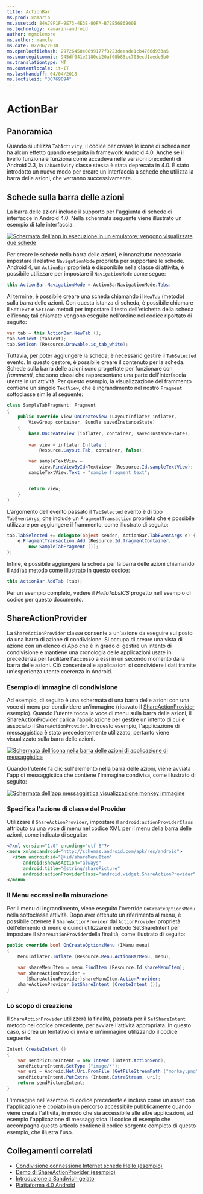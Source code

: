 ```yaml
---
title: ActionBar
ms.prod: xamarin
ms.assetid: 84A79F1F-9E73-4E3E-80FA-B72E5686900B
ms.technology: xamarin-android
author: mgmclemore
ms.author: mamcle
ms.date: 02/06/2018
ms.openlocfilehash: 29726450e0899177f3223deeade1cb4766d933a5
ms.sourcegitcommit: 945df041e2180cb20af08b83cc703ecd1aedc6b0
ms.translationtype: MT
ms.contentlocale: it-IT
ms.lasthandoff: 04/04/2018
ms.locfileid: "30769094"
---
```

# <a name="actionbar"></a>ActionBar


## <a name="overview"></a>Panoramica

Quando si utilizza `TabActivity`, il codice per creare le icone di scheda non ha alcun effetto quando eseguita in framework Android 4.0. Anche se il livello funzionale funziona come accadeva nelle versioni precedenti di Android 2.3, la `TabActivity` classe stessa è stata deprecata in 4.0. È stato introdotto un nuovo modo per creare un'interfaccia a schede che utilizza la barra delle azioni, che verranno successivamente.


## <a name="action-bar-tabs"></a>Schede sulla barra delle azioni

La barra delle azioni include il supporto per l'aggiunta di schede di interfacce in Android 4.0.
Nella schermata seguente viene illustrato un esempio di tale interfaccia.

[![Schermata dell'app in esecuzione in un emulatore; vengono visualizzate due schede](action-bar-images/25-actionbartabs.png)](action-bar-images/25-actionbartabs.png#lightbox)

Per creare le schede nella barra delle azioni, è innanzitutto necessario impostare il relativo `NavigationMode` proprietà per supportare le schede. Android 4, un `ActionBar` proprietà è disponibile nella classe di attività, è possibile utilizzare per impostare il `NavigationMode` come segue:

```csharp
this.ActionBar.NavigationMode = ActionBarNavigationMode.Tabs;
```

Al termine, è possibile creare una scheda chiamando il `NewTab` (metodo) sulla barra delle azioni. Con questa istanza di scheda, è possibile chiamare il `SetText` e `SetIcon` metodi per impostare il testo dell'etichetta della scheda e l'icona; tali chiamate vengono eseguite nell'ordine nel codice riportato di seguito:

```csharp
var tab = this.ActionBar.NewTab ();
tab.SetText (tabText);
tab.SetIcon (Resource.Drawable.ic_tab_white);
```

Tuttavia, per poter aggiungere la scheda, è necessario gestire il `TabSelected` evento. In questo gestore, è possibile creare il contenuto per la scheda. Schede sulla barra delle azioni sono progettate per funzionare con *frammenti*, che sono classi che rappresentano una parte dell'interfaccia utente in un'attività. Per questo esempio, la visualizzazione del frammento contiene un singolo `TextView`, che è ingrandimento nel nostro `Fragment` sottoclasse simile al seguente:

```csharp
class SampleTabFragment: Fragment
{           
    public override View OnCreateView (LayoutInflater inflater,
        ViewGroup container, Bundle savedInstanceState)
    {
        base.OnCreateView (inflater, container, savedInstanceState);
       
        var view = inflater.Inflate (
            Resource.Layout.Tab, container, false);

        var sampleTextView =
            view.FindViewById<TextView> (Resource.Id.sampleTextView);            
        sampleTextView.Text = "sample fragment text";


        return view;
    }
}
```

L'argomento dell'evento passato il `TabSelected` evento è di tipo `TabEventArgs`, che include un `FragmentTransaction` proprietà che è possibile utilizzare per aggiungere il frammento, come illustrato di seguito:

```csharp
tab.TabSelected += delegate(object sender, ActionBar.TabEventArgs e) {             
    e.FragmentTransaction.Add (Resource.Id.fragmentContainer,
        new SampleTabFragment ());
};
```

Infine, è possibile aggiungere la scheda per la barra delle azioni chiamando il `AddTab` metodo come illustrato in questo codice:

```csharp
this.ActionBar.AddTab (tab);
```

Per un esempio completo, vedere il *HelloTabsICS* progetto nell'esempio di codice per questo documento.


## <a name="shareactionprovider"></a>ShareActionProvider

La `ShareActionProvider` classe consente a un'azione da eseguire sul posto da una barra di azione di condivisione. Si occupa di creare una vista di azione con un elenco di App che è in grado di gestire un intento di condivisione e mantiene una cronologia delle applicazioni usate in precedenza per facilitare l'accesso a essi in un secondo momento dalla barra delle azioni. Ciò consente alle applicazioni di condividere i dati tramite un'esperienza utente coerenza in Android.


### <a name="image-sharing-example"></a>Esempio di immagine di condivisione

Ad esempio, di seguito è una schermata di una barra delle azioni con una voce di menu per condividere un'immagine (ricavato il [ShareActionProvider](https://developer.xamarin.com/samples/monodroid/ShareActionProviderDemo/) esempio). Quando l'utente tocca la voce di menu sulla barra delle azioni, il ShareActionProvider carica l'applicazione per gestire un intento di cui è associato il `ShareActionProvider`. In questo esempio, l'applicazione di messaggistica è stato precedentemente utilizzato, pertanto viene visualizzato sulla barra delle azioni.

[![Schermata dell'icona nella barra delle azioni di applicazione di messaggistica](action-bar-images/09-shareactionprovider.png)](action-bar-images/09-shareactionprovider.png#lightbox)


Quando l'utente fa clic sull'elemento nella barra delle azioni, viene avviata l'app di messaggistica che contiene l'immagine condivisa, come illustrato di seguito:

[![Schermata dell'app messaggistica visualizzazione monkey immagine](action-bar-images/10-messagewithimage.png)](action-bar-images/10-messagewithimage.png#lightbox)


### <a name="specifying-the-action-provider-class"></a>Specifica l'azione di classe del Provider

Utilizzare il `ShareActionProvider`, impostare il `android:actionProviderClass` attributo su una voce di menu nel codice XML per il menu della barra delle azioni, come indicato di seguito:

```xml
<?xml version="1.0" encoding="utf-8"?>
<menu xmlns:android="http://schemas.android.com/apk/res/android">
  <item android:id="@+id/shareMenuItem"
      android:showAsAction="always"
      android:title="@string/sharePicture"
      android:actionProviderClass="android.widget.ShareActionProvider" />
</menu>
```


### <a name="inflating-the-menu"></a>Il Menu eccessi nella misurazione

Per il menu di ingrandimento, viene eseguito l'override `OnCreateOptionsMenu` nella sottoclasse attività. Dopo aver ottenuto un riferimento al menu, è possibile ottenere il `ShareActionProvider` dal `ActionProvider` proprietà dell'elemento di menu e quindi utilizzare il metodo SetShareIntent per impostare il `ShareActionProvider`della finalità, come illustrato di seguito:

```csharp
public override bool OnCreateOptionsMenu (IMenu menu)
{
    MenuInflater.Inflate (Resource.Menu.ActionBarMenu, menu);       
           
    var shareMenuItem = menu.FindItem (Resource.Id.shareMenuItem);           
    var shareActionProvider =
       (ShareActionProvider)shareMenuItem.ActionProvider;
    shareActionProvider.SetShareIntent (CreateIntent ());
}
```


### <a name="creating-the-intent"></a>Lo scopo di creazione

Il `ShareActionProvider` utilizzerà la finalità, passata per il `SetShareIntent` metodo nel codice precedente, per avviare l'attività appropriata. In questo caso, si crea un tentativo di inviare un'immagine utilizzando il codice seguente:

```csharp
Intent CreateIntent ()
{  
    var sendPictureIntent = new Intent (Intent.ActionSend);
    sendPictureIntent.SetType ("image/*");
    var uri = Android.Net.Uri.FromFile (GetFileStreamPath ("monkey.png"));          
    sendPictureIntent.PutExtra (Intent.ExtraStream, uri);
    return sendPictureIntent;
}
```

L'immagine nell'esempio di codice precedente è incluso come un asset con l'applicazione e copiato in un percorso accessibile pubblicamente quando viene creata l'attività, in modo che sia accessibile alle altre applicazioni, ad esempio l'applicazione di messaggistica. Il codice di esempio che accompagna questo articolo contiene il codice sorgente completo di questo esempio, che illustra l'uso.



## <a name="related-links"></a>Collegamenti correlati

- [Condivisione connessione Internet schede Hello (esempio)](https://developer.xamarin.com/samples/HelloTabsICS/)
- [Demo di ShareActionProvider (esempio)](https://developer.xamarin.com/samples/monodroid/ShareActionProviderDemo/)
- [Introduzione a Sandwich gelato](http://www.android.com/about/ice-cream-sandwich/)
- [Piattaforma 4.0 Android](http://developer.android.com/sdk/android-4.0.html)
